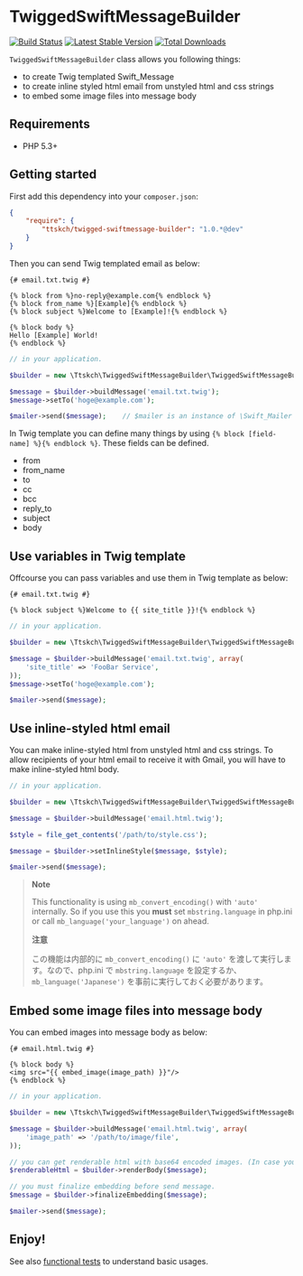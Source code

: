 # TwiggedSwiftMessageBuilder

[![Build Status](https://travis-ci.org/ttskch/TwiggedSwiftMessageBuilder.svg?branch=master)](https://travis-ci.org/ttskch/TwiggedSwiftMessageBuilder)
[![Latest Stable Version](https://poser.pugx.org/ttskch/twigged-swiftmessage-builder/v/stable.svg)](https://packagist.org/packages/ttskch/twigged-swiftmessage-builder)
[![Total Downloads](https://poser.pugx.org/ttskch/twigged-swiftmessage-builder/downloads.svg)](https://packagist.org/packages/ttskch/twigged-swiftmessage-builder)

`TwiggedSwiftMessageBuilder` class allows you following things:

 * to create Twig templated Swift_Message
 * to create inline styled html email from unstyled html and css strings
 * to embed some image files into message body

## Requirements

* PHP 5.3+

## Getting started

First add this dependency into your `composer.json`:

```json
{
    "require": {
        "ttskch/twigged-swiftmessage-builder": "1.0.*@dev"
    }
}
```

Then you can send Twig templated email as below:

```twig
{# email.txt.twig #}

{% block from %}no-reply@example.com{% endblock %}
{% block from_name %}[Example]{% endblock %}
{% block subject %}Welcome to [Example]!{% endblock %}

{% block body %}
Hello [Example] World!
{% endblock %}
```

```php
// in your application.

$builder = new \Ttskch\TwiggedSwiftMessageBuilder\TwiggedSwiftMessageBuilder($tiwg);  // $twig is an instance of \Twig_Environment class.

$message = $builder->buildMessage('email.txt.twig');
$message->setTo('hoge@example.com');

$mailer->send($message);    // $mailer is an instance of \Swift_Mailer class.
```

In Twig template you can define many things by using `{% block [field-name] %}{% endblock %}`.
These fields can be defined.

 * from
 * from_name
 * to
 * cc
 * bcc
 * reply_to
 * subject
 * body

## Use variables in Twig template

Offcourse you can pass variables and use them in Twig template as below:

```twig
{# email.txt.twig #}

{% block subject %}Welcome to {{ site_title }}!{% endblock %}
```

```php
// in your application.

$builder = new \Ttskch\TwiggedSwiftMessageBuilder\TwiggedSwiftMessageBuilder($tiwg);

$message = $builder->buildMessage('email.txt.twig', array(
    'site_title' => 'FooBar Service',
));
$message->setTo('hoge@example.com');

$mailer->send($message);
```

## Use inline-styled html email

You can make inline-styled html from unstyled html and css strings.
To allow recipients of your html email to receive it with Gmail, you will have to make inline-styled html body.

```php
// in your application.

$builder = new \Ttskch\TwiggedSwiftMessageBuilder\TwiggedSwiftMessageBuilder($tiwg);

$message = $builder->buildMessage('email.html.twig');

$style = file_get_contents('/path/to/style.css');

$message = $builder->setInlineStyle($message, $style);

$mailer->send($message);
```

> **Note**
>
> This functionality is using `mb_convert_encoding()` with `'auto'` internally. So if you use this you **must** set `mbstring.language` in php.ini or call `mb_language('your_language')` on ahead.
>
> **注意**
>
> この機能は内部的に `mb_convert_encoding()` に `'auto'` を渡して実行します。なので、php.ini で `mbstring.language` を設定するか、`mb_language('Japanese')` を事前に実行しておく必要があります。

## Embed some image files into message body

You can embed images into message body as below:

```twig
{# email.html.twig #}

{% block body %}
<img src="{{ embed_image(image_path) }}"/>
{% endblock %}
```

```php
// in your application.

$builder = new \Ttskch\TwiggedSwiftMessageBuilder\TwiggedSwiftMessageBuilder($tiwg);

$message = $builder->buildMessage('email.html.twig', array(
    'image_path' => '/path/to/image/file',
));

// you can get renderable html with base64 encoded images. (In case you want to print preview.)
$renderableHtml = $builder->renderBody($message);

// you must finalize embedding before send message.
$message = $builder->finalizeEmbedding($message);

$mailer->send($message);
```

## Enjoy!

See also [functional tests](tests/FunctionalTest.php) to understand basic usages.
